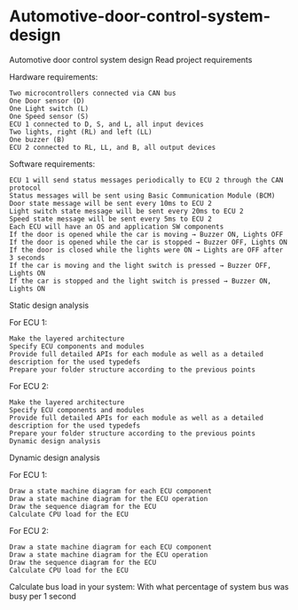 # Automotive-door-control-system-design
Automotive door control system design
Read project requirements
	

Hardware requirements:

    Two microcontrollers connected via CAN bus
    One Door sensor (D)
    One Light switch (L)
    One Speed sensor (S)
    ECU 1 connected to D, S, and L, all input devices
    Two lights, right (RL) and left (LL)
    One buzzer (B)
    ECU 2 connected to RL, LL, and B, all output devices

Software requirements:

    ECU 1 will send status messages periodically to ECU 2 through the CAN protocol
    Status messages will be sent using Basic Communication Module (BCM)
    Door state message will be sent every 10ms to ECU 2
    Light switch state message will be sent every 20ms to ECU 2
    Speed state message will be sent every 5ms to ECU 2
    Each ECU will have an OS and application SW components
    If the door is opened while the car is moving → Buzzer ON, Lights OFF
    If the door is opened while the car is stopped → Buzzer OFF, Lights ON
    If the door is closed while the lights were ON → Lights are OFF after 3 seconds
    If the car is moving and the light switch is pressed → Buzzer OFF, Lights ON
    If the car is stopped and the light switch is pressed → Buzzer ON, Lights ON


 Static design analysis
	

For ECU 1:

    Make the layered architecture
    Specify ECU components and modules
    Provide full detailed APIs for each module as well as a detailed description for the used typedefs
    Prepare your folder structure according to the previous points

For ECU 2:

    Make the layered architecture
    Specify ECU components and modules
    Provide full detailed APIs for each module as well as a detailed description for the used typedefs
    Prepare your folder structure according to the previous points
    Dynamic design analysis
	

 
 Dynamic design analysis
 

For ECU 1:

    Draw a state machine diagram for each ECU component
    Draw a state machine diagram for the ECU operation
    Draw the sequence diagram for the ECU
    Calculate CPU load for the ECU

For ECU 2:

    Draw a state machine diagram for each ECU component
    Draw a state machine diagram for the ECU operation
    Draw the sequence diagram for the ECU
    Calculate CPU load for the ECU

Calculate bus load in your system: With what percentage of system bus was busy per 1 second
